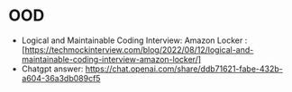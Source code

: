 # OOD
 - Logical and Maintainable Coding Interview: Amazon Locker : [https://techmockinterview.com/blog/2022/08/12/logical-and-maintainable-coding-interview-amazon-locker/]
 - Chatgpt answer: https://chat.openai.com/share/ddb71621-fabe-432b-a604-36a3db089cf5
